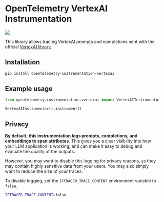 # OpenTelemetry VertexAI Instrumentation

<a href="https://pypi.org/project/opentelemetry-instrumentation-vertexai/">
    <img src="https://badge.fury.io/py/opentelemetry-instrumentation-vertexai.svg">
</a>

This library allows tracing VertexAI prompts and completions sent with the official [VertexAI library](https://github.com/googleapis/python-aiplatform).

## Installation

```bash
pip install opentelemetry-instrumentation-vertexai
```

## Example usage

```python
from opentelemetry.instrumentation.vertexai import VertexAIInstrumentor

VertexAIInstrumentor().instrument()
```

## Privacy

**By default, this instrumentation logs prompts, completions, and embeddings to span attributes**. This gives you a clear visibility into how your LLM application is working, and can make it easy to debug and evaluate the quality of the outputs.

However, you may want to disable this logging for privacy reasons, as they may contain highly sensitive data from your users. You may also simply want to reduce the size of your traces.

To disable logging, set the `IFTRACER_TRACE_CONTENT` environment variable to `false`.

```bash
IFTRACER_TRACE_CONTENT=false
```
